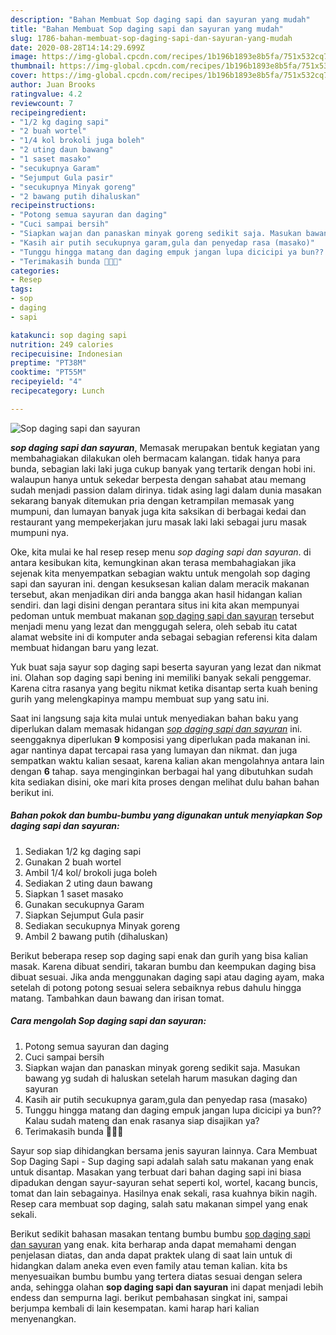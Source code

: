 ```yaml
---
description: "Bahan Membuat Sop daging sapi dan sayuran yang mudah"
title: "Bahan Membuat Sop daging sapi dan sayuran yang mudah"
slug: 1786-bahan-membuat-sop-daging-sapi-dan-sayuran-yang-mudah
date: 2020-08-28T14:14:29.699Z
image: https://img-global.cpcdn.com/recipes/1b196b1893e8b5fa/751x532cq70/sop-daging-sapi-dan-sayuran-foto-resep-utama.jpg
thumbnail: https://img-global.cpcdn.com/recipes/1b196b1893e8b5fa/751x532cq70/sop-daging-sapi-dan-sayuran-foto-resep-utama.jpg
cover: https://img-global.cpcdn.com/recipes/1b196b1893e8b5fa/751x532cq70/sop-daging-sapi-dan-sayuran-foto-resep-utama.jpg
author: Juan Brooks
ratingvalue: 4.2
reviewcount: 7
recipeingredient:
- "1/2 kg daging sapi"
- "2 buah wortel"
- "1/4 kol brokoli juga boleh"
- "2 uting daun bawang"
- "1 saset masako"
- "secukupnya Garam"
- "Sejumput Gula pasir"
- "secukupnya Minyak goreng"
- "2 bawang putih dihaluskan"
recipeinstructions:
- "Potong semua sayuran dan daging"
- "Cuci sampai bersih"
- "Siapkan wajan dan panaskan minyak goreng sedikit saja. Masukan bawang yg sudah di haluskan setelah harum masukan daging dan sayuran"
- "Kasih air putih secukupnya garam,gula dan penyedap rasa (masako)"
- "Tunggu hingga matang dan daging empuk jangan lupa dicicipi ya bun?? Kalau sudah mateng dan enak rasanya siap disajikan ya?"
- "Terimakasih bunda 🙏🙏🙏"
categories:
- Resep
tags:
- sop
- daging
- sapi

katakunci: sop daging sapi 
nutrition: 249 calories
recipecuisine: Indonesian
preptime: "PT38M"
cooktime: "PT55M"
recipeyield: "4"
recipecategory: Lunch

---
```



![Sop daging sapi dan sayuran](https://img-global.cpcdn.com/recipes/1b196b1893e8b5fa/751x532cq70/sop-daging-sapi-dan-sayuran-foto-resep-utama.jpg)

<b><i>sop daging sapi dan sayuran</i></b>, Memasak merupakan bentuk kegiatan yang membahagiakan dilakukan oleh bermacam kalangan. tidak hanya para bunda, sebagian laki laki juga cukup banyak yang tertarik dengan hobi ini. walaupun hanya untuk sekedar berpesta dengan sahabat atau memang sudah menjadi passion dalam dirinya. tidak asing lagi dalam dunia masakan sekarang banyak ditemukan pria dengan ketrampilan memasak yang mumpuni, dan lumayan banyak juga kita saksikan di berbagai kedai dan restaurant yang mempekerjakan juru masak laki laki sebagai juru masak mumpuni nya.

Oke, kita mulai ke hal resep resep menu <i>sop daging sapi dan sayuran</i>. di antara kesibukan kita, kemungkinan akan terasa membahagiakan jika sejenak kita menyempatkan sebagian waktu untuk mengolah sop daging sapi dan sayuran ini. dengan kesuksesan kalian dalam meracik makanan tersebut, akan menjadikan diri anda bangga akan hasil hidangan kalian sendiri. dan lagi disini dengan perantara situs ini kita akan mempunyai pedoman untuk membuat makanan <u>sop daging sapi dan sayuran</u> tersebut menjadi menu yang lezat dan menggugah selera, oleh sebab itu catat alamat website ini di komputer anda sebagai sebagian referensi kita dalam membuat hidangan baru yang lezat.

Yuk buat saja sayur sop daging sapi beserta sayuran yang lezat dan nikmat ini. Olahan sop daging sapi bening ini memiliki banyak sekali penggemar. Karena citra rasanya yang begitu nikmat ketika disantap serta kuah bening gurih yang melengkapinya mampu membuat sup yang satu ini.


Saat ini langsung saja kita mulai untuk menyediakan bahan baku yang diperlukan dalam memasak hidangan <u><i>sop daging sapi dan sayuran</i></u> ini. seenggaknya diperlukan <b>9</b> komposisi yang diperlukan pada makanan ini. agar nantinya dapat tercapai rasa yang lumayan dan nikmat. dan juga sempatkan waktu kalian sesaat, karena kalian akan mengolahnya antara lain dengan <b>6</b> tahap. saya menginginkan berbagai hal yang dibutuhkan sudah kita sediakan disini, oke mari kita proses dengan melihat dulu bahan bahan berikut ini.

<!--inarticleads1-->

##### Bahan pokok dan bumbu-bumbu yang digunakan untuk menyiapkan Sop daging sapi dan sayuran:

1. Sediakan 1/2 kg daging sapi
1. Gunakan 2 buah wortel
1. Ambil 1/4 kol/ brokoli juga boleh
1. Sediakan 2 uting daun bawang
1. Siapkan 1 saset masako
1. Gunakan secukupnya Garam
1. Siapkan Sejumput Gula pasir
1. Sediakan secukupnya Minyak goreng
1. Ambil 2 bawang putih (dihaluskan)


Berikut beberapa resep sop daging sapi enak dan gurih yang bisa kalian masak. Karena dibuat sendiri, takaran bumbu dan keempukan daging bisa dibuat sesuai. Jika anda menggunakan daging sapi atau daging ayam, maka setelah di potong potong sesuai selera sebaiknya rebus dahulu hingga matang. Tambahkan daun bawang dan irisan tomat. 

<!--inarticleads2-->

##### Cara mengolah Sop daging sapi dan sayuran:

1. Potong semua sayuran dan daging
1. Cuci sampai bersih
1. Siapkan wajan dan panaskan minyak goreng sedikit saja. Masukan bawang yg sudah di haluskan setelah harum masukan daging dan sayuran
1. Kasih air putih secukupnya garam,gula dan penyedap rasa (masako)
1. Tunggu hingga matang dan daging empuk jangan lupa dicicipi ya bun?? Kalau sudah mateng dan enak rasanya siap disajikan ya?
1. Terimakasih bunda 🙏🙏🙏


Sayur sop siap dihidangkan bersama jenis sayuran lainnya. Cara Membuat Sop Daging Sapi - Sup daging sapi adalah salah satu makanan yang enak untuk disantap. Masakan yang terbuat dari bahan daging sapi ini biasa dipadukan dengan sayur-sayuran sehat seperti kol, wortel, kacang buncis, tomat dan lain sebagainya. Hasilnya enak sekali, rasa kuahnya bikin nagih. Resep cara membuat sop daging, salah satu makanan simpel yang enak sekali. 

Berikut sedikit bahasan masakan tentang bumbu bumbu <u>sop daging sapi dan sayuran</u> yang enak. kita berharap anda dapat memahami dengan penjelasan diatas, dan anda dapat praktek ulang di saat lain untuk di hidangkan dalam aneka even even family atau teman kalian. kita bs menyesuaikan bumbu bumbu yang tertera diatas sesuai dengan selera anda, sehingga olahan <b>sop daging sapi dan sayuran</b> ini dapat menjadi lebih endess dan sempurna lagi. berikut pembahasan singkat ini, sampai berjumpa kembali di lain kesempatan. kami harap hari kalian menyenangkan.

